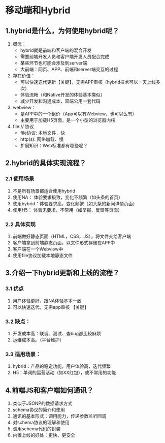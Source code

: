 # 移动端和Hybrid
## 1.hybrid是什么，为何使用hybrid呢？
1. 概念：
    - hybrid就是前端和客户端的混合开发
    - 需要前端开发人员和客户端开发人员配合完成
    - 某些环节也可能会涉及到server端
    - 大前端：网页、APP、前端和server端交互的过程
2. 存在价值：
    - 可以快速迭代更新【关键】，无需APP审核（hybrid技术可以一天上线多次）
    - 体验流畅（和Native开发的体验基本类似）
    - 减少开发和沟通成本，双端公用一套代码    
3. webview：
    - 是APP中的一个组价（App可以有Webview，也可以么有）
    - 主要用于加载H5页面，是一个小型的浏览器内核
4. file:// 协议
    - file协议: 本地文件，快
    - http(s): 网络加载、慢
   + 扩展知识：Web标准都有哪些呢？

## 2.hybrid的具体实现流程？
### 2.1 使用场景
1. 不是所有场景都适合使用hybrid
2. 使用NA： 体验要求极致，变化不频繁（如头条的首页）
3. 使用hybrid：体验要求高，变化频繁（如头条的新闻详情页面）
4. 使用H5： 体验无要求，不常用（如举报、反馈等页面）
   
### 2.2 具体实现
1. 前端做好静态页面（HTML，CSS，JS），将文件交给客户端
2. 客户端拿到前端静态页面，以文件形式存储在APP中
3. 客户端在一个Webview中
4. 使用file协议加载本地静态文件
   
## 3.介绍一下hybrid更新和上线的流程？
### 3.1 优点
1. 用户体验更好，跟NA体验基本一致
2. 可以快速迭代，无需app审核 【关键】
   
### 3.2 缺点：
1. 开发成本高：联调、测试、查bug都比较麻烦
2. 运维成本高。（平台维护）
   
### 3.3 适用场景：
1. hybrid：产品的稳定功能，用户体验高，迭代频繁
2. H5：单词的运营活动（如XX红包），或不常用的功能  
   
## 4.前端JS和客户端如何通讯？
1. 类似于JSONP的数据请求方式
2. schema协议的简介和使用
3. 通讯的基本形式：调用能力，传递参数监听回调
4. 对schema协议的理解和使用
5. 调用schema代码的封装
6. 内置上线的好处：更快、更安全

